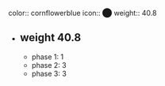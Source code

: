 color:: cornflowerblue
icon:: ⬤
weight:: 40.8
- ## weight 40.8
  - phase 1: 1
  - phase 2: 3
  - phase 3: 3


